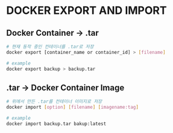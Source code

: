 # DOCKER EXPORT AND IMPORT

## Docker Container -> .tar

```sh
# 현재 동작 중인 컨테이너를 .tar로 저장
docker export [container_name or container_id] > [filename]

# example
docker export backup > backup.tar
```

## .tar -> Docker Container Image

```sh
# 위에서 만든 .tar를 컨테이너 이미지로 저장
docker import [option] [filename] [imagename:tag]

# example
docker import backup.tar bakup:latest
```


